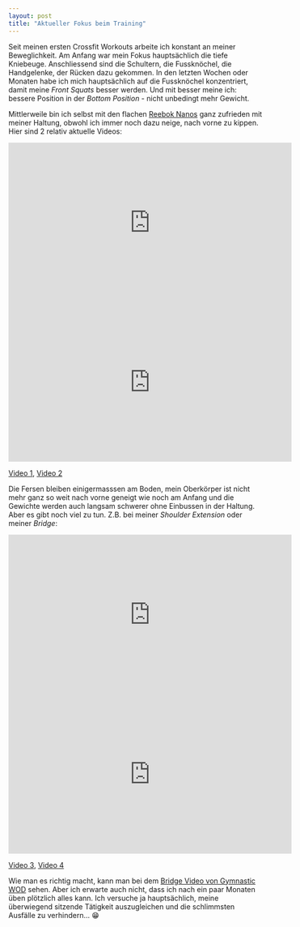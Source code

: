 ```yaml
---
layout: post
title: "Aktueller Fokus beim Training"
---
```

Seit meinen ersten Crossfit Workouts arbeite ich konstant an meiner Beweglichkeit. Am Anfang war mein Fokus hauptsächlich die tiefe Kniebeuge. Anschliessend sind die Schultern, die Fussknöchel, die Handgelenke, der Rücken dazu gekommen. In den letzten Wochen oder Monaten habe ich mich hauptsächlich auf die Fussknöchel konzentriert, damit meine *Front Squats* besser werden. Und mit besser meine ich: bessere Position in der *Bottom Position* - nicht unbedingt mehr Gewicht.

Mittlerweile bin ich selbst mit den flachen [Reebok Nanos][0] ganz zufrieden mit meiner Haltung, obwohl ich immer noch dazu neige, nach vorne zu kippen. Hier sind 2 relativ aktuelle Videos:

<iframe width="560" height="315" src="https://www.youtube-nocookie.com/embed/9jK5Fu76S1Q" frameborder="0" allowfullscreen></iframe>
<iframe width="560" height="315" src="https://www.youtube-nocookie.com/embed/kuY1aj4K6cg" frameborder="0" allowfullscreen></iframe>

[Video 1][2], [Video 2][3]

Die Fersen bleiben einigermasssen am Boden, mein Oberkörper ist nicht mehr ganz so weit nach vorne geneigt wie noch am Anfang und die Gewichte werden auch langsam schwerer ohne Einbussen in der Haltung. Aber es gibt noch viel zu tun. Z.B. bei meiner *Shoulder Extension* oder meiner *Bridge*:

<iframe width="560" height="315" src="https://www.youtube-nocookie.com/embed/hk815cMtWBU" frameborder="0" allowfullscreen></iframe>
<iframe width="560" height="315" src="https://www.youtube-nocookie.com/embed/XuwFDqNpA60" frameborder="0" allowfullscreen></iframe>

[Video 3][4], [Video 4][5]

Wie man es richtig macht, kann man bei dem [Bridge Video von Gymnastic WOD][1] sehen. Aber ich erwarte auch nicht, dass ich nach ein paar Monaten üben plötzlich alles kann. Ich versuche ja hauptsächlich, meine überwiegend sitzende Tätigkeit auszugleichen und die schlimmsten Ausfälle zu verhindern... 😁

[0]: http://www.reebok.com/us/nano
[1]: http://gymnasticswod.com/content/bridge
[2]: https://www.youtube.com/watch?v=9jK5Fu76S1Q
[3]: https://www.youtube.com/watch?v=kuY1aj4K6cg
[4]: https://www.youtube.com/watch?v=hk815cMtWBU
[5]: https://www.youtube.com/watch?v=XuwFDqNpA60
